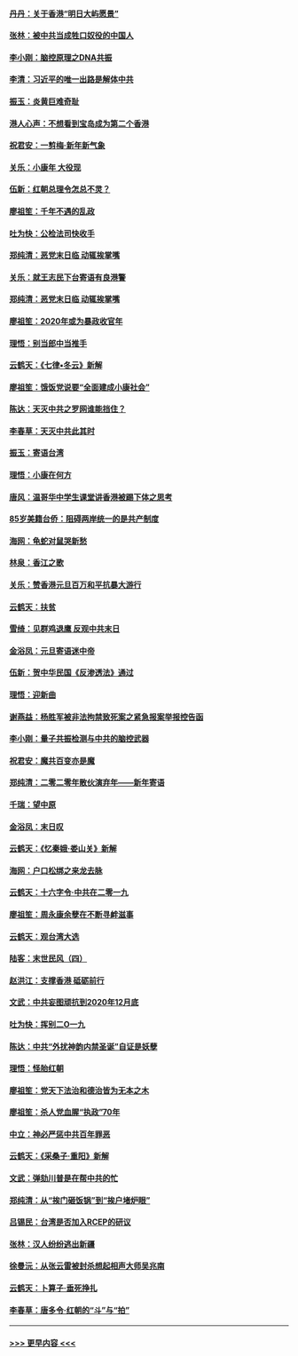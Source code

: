 #### [丹丹：关于香港“明日大屿愿景”](../pages/nsc993/n11783273.md?t=01110702) 
#### [张林：被中共当成牲口奴役的中国人](../pages/nsc993/n11782397.md?t=01110702) 
#### [李小刚：脑控原理之DNA共振](../pages/nsc993/n11780962.md?t=01110702) 
#### [李清：习近平的唯一出路是解体中共](../pages/nsc993/n11780866.md?t=01110702) 
#### [振玉：炎黄巨难奇耻](../pages/nsc993/n11779632.md?t=01110702) 
#### [港人心声：不想看到宝岛成为第二个香港](../pages/nsc993/n11778817.md?t=01110702) 
#### [祝君安：一剪梅‧新年新气象](../pages/nsc993/n11776340.md?t=01110702) 
#### [关乐：小康年 大役现](../pages/nsc993/n11774213.md?t=01110702) 
#### [伍新：红朝总理令怎总不灵？](../pages/nsc993/n11770813.md?t=01110702) 
#### [廖祖笙：千年不遇的乱政](../pages/nsc993/n11770373.md?t=01110702) 
#### [吐为快：公检法司快收手](../pages/nsc993/n11770359.md?t=01110702) 
#### [郑纯清：恶党末日临 动辄挨掌嘴](../pages/nsc993/n11769912.md?t=01110702) 
#### [关乐：就王志民下台寄语有良港警](../pages/nsc993/n11769903.md?t=01110702) 
#### [郑纯清：恶党末日临 动辄挨掌嘴](../pages/nsc993/n11769356.md?t=01110702) 
#### [廖祖笙：2020年或为暴政收官年](../pages/nsc993/n11768216.md?t=01110702) 
#### [理悟：别当郎中当推手](../pages/nsc993/n11768243.md?t=01110702) 
#### [云鹤天：《七律▪冬云》新解](../pages/nsc993/n11768204.md?t=01110702) 
#### [廖祖笙：饿饭党说要“全面建成小康社会”](../pages/nsc993/n11767482.md?t=01110702) 
#### [陈达：天灭中共之罗网谁能挡住？](../pages/nsc993/n11767465.md?t=01110702) 
#### [李春草：天灭中共此其时](../pages/nsc993/n11767452.md?t=01110702) 
#### [振玉：寄语台湾](../pages/nsc993/n11767432.md?t=01110702) 
#### [理悟：小康在何方](../pages/nsc993/n11767394.md?t=01110702) 
#### [唐风：温哥华中学生课堂讲香港被踢下体之思考](../pages/nsc993/n11766848.md?t=01110702) 
#### [85岁美籍台侨：阻碍两岸统一的是共产制度](../pages/nsc993/n11765043.md?t=01110702) 
#### [海网：龟蛇对鼠哭新愁](../pages/nsc993/n11764895.md?t=01110702) 
#### [林泉：香江之歌](../pages/nsc993/n11764415.md?t=01110702) 
#### [关乐：赞香港元旦百万和平抗暴大游行](../pages/nsc993/n11764382.md?t=01110702) 
#### [云鹤天：扶贫](../pages/nsc993/n11764245.md?t=01110702) 
#### [雪绮：见群鸡退鹰  反观中共末日](../pages/nsc993/n11762112.md?t=01110702) 
#### [金浴凤：元旦寄语迷中帝](../pages/nsc993/n11761788.md?t=01110702) 
#### [伍新：贺中华民国《反渗透法》通过](../pages/nsc993/n11761994.md?t=01110702) 
#### [理悟：迎新曲](../pages/nsc993/n11761152.md?t=01110702) 
#### [谢燕益：杨胜军被非法拘禁致死案之紧急报案举报控告函](../pages/nsc993/n11756134.md?t=01110702) 
#### [李小刚：量子共振检测与中共的脑控武器](../pages/nsc993/n11754518.md?t=01110702) 
#### [祝君安：魔共百变亦是魔](../pages/nsc993/n11754469.md?t=01110702) 
#### [郑纯清：二零二零年散伙演弃年——新年寄语](../pages/nsc993/n11754195.md?t=01110702) 
#### [千瑞：望中原](../pages/nsc993/n11754159.md?t=01110702) 
#### [金浴凤：末日叹](../pages/nsc993/n11752359.md?t=01110702) 
#### [云鹤天：《忆秦娥‧娄山关》新解](../pages/nsc993/n11752348.md?t=01110702) 
#### [海网：户口松绑之来龙去脉](../pages/nsc993/n11752328.md?t=01110702) 
#### [云鹤天：十六字令‧中共在二零一九](../pages/nsc993/n11752305.md?t=01110702) 
#### [廖祖笙：周永康余孽在不断寻衅滋事](../pages/nsc993/n11751013.md?t=01110702) 
#### [云鹤天：观台湾大选](../pages/nsc993/n11751007.md?t=01110702) 
#### [陆客：末世民风（四）](../pages/nsc993/n11749203.md?t=01110702) 
#### [赵洪江：支撑香港 砥砺前行](../pages/nsc993/n11748482.md?t=01110702) 
#### [文武：中共妄图顽抗到2020年12月底](../pages/nsc993/n11748446.md?t=01110702) 
#### [吐为快：挥别二O一九](../pages/nsc993/n11748411.md?t=01110702) 
#### [陈达：中共“外扰神韵内禁圣诞”自证是妖孽](../pages/nsc993/n11748226.md?t=01110702) 
#### [理悟：怪胎红朝](../pages/nsc993/n11748206.md?t=01110702) 
#### [廖祖笙：党天下法治和德治皆为无本之木](../pages/nsc993/n11748135.md?t=01110702) 
#### [廖祖笙：杀人党血腥“执政”70年](../pages/nsc993/n11745144.md?t=01110702) 
#### [中立：神必严惩中共百年罪恶](../pages/nsc993/n11744970.md?t=01110702) 
#### [云鹤天：《采桑子‧重阳》新解](../pages/nsc993/n11744948.md?t=01110702) 
#### [文武：弹劾川普是在帮中共的忙](../pages/nsc993/n11744758.md?t=01110702) 
#### [郑纯清：从“挨门砸饭锅”到“挨户堵炉眼”](../pages/nsc993/n11744745.md?t=01110702) 
#### [吕锡民：台湾是否加入RCEP的研议](../pages/nsc993/n11744701.md?t=01110702) 
#### [张林：汉人纷纷逃出新疆](../pages/nsc993/n11743530.md?t=01110702) 
#### [徐曼沅：从张云雷被封杀想起相声大师吴兆南](../pages/nsc993/n11741816.md?t=01110702) 
#### [云鹤天：卜算子‧垂死挣扎](../pages/nsc993/n11739956.md?t=01110702) 
#### [李春草：唐多令‧红朝的“斗”与“拍”](../pages/nsc993/n11739830.md?t=01110702) 

----
#### [ >>> 更早内容 <<< ](../indexes/nsc993-earlier.md)
